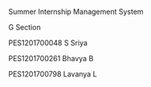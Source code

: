 Summer Internship Management System

G Section

PES1201700048          S Sriya			      

PES1201700261          Bhavya B	    	   

PES1201700798          Lavanya L		       
